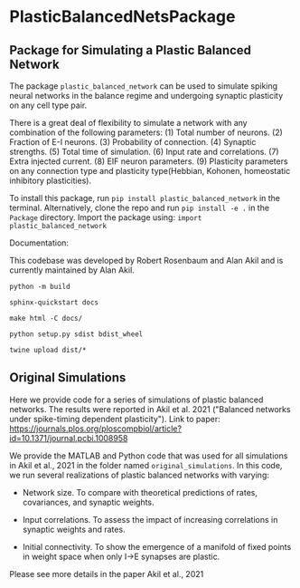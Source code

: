 # PlasticBalancedNetsPackage

## Package for Simulating a Plastic Balanced Network

The package `plastic_balanced_network` can be used to simulate spiking neural networks in the balance regime and undergoing synaptic plasticity on any cell type pair. 

There is a great deal of flexibility to simulate a network with any combination of the following parameters:
(1) Total number of neurons.
(2) Fraction of E-I neurons.
(3) Probability of connection.
(4) Synaptic strengths.
(5) Total time of simulation.
(6) Input rate and correlations.
(7) Extra injected current.
(8) EIF neuron parameters.
(9) Plasticity parameters on any connection type and plasticity type(Hebbian, Kohonen, homeostatic inhibitory plasticities).

To install this package, run `pip install plastic_balanced_network` in the terminal. 
Alternatively, clone the repo and run `pip install -e .` in the `Package` directory.
Import the package using: `import plastic_balanced_network`

Documentation: 

This codebase was developed by Robert Rosenbaum and Alan Akil and is currently maintained by Alan Akil. 

`python -m build`

`sphinx-quickstart docs`

`make html -C docs/`

`python setup.py sdist bdist_wheel`

`twine upload dist/*`

## Original Simulations
Here we provide code for a series of simulations of plastic balanced networks. The results were reported in Akil et al. 2021 ("Balanced networks under spike-timing dependent plasticity"). Link to paper: https://journals.plos.org/ploscompbiol/article?id=10.1371/journal.pcbi.1008958

We provide the MATLAB and Python code that was used for all simulations in Akil et al., 2021 in the folder named `original_simulations`.
In this code, we run several realizations of plastic balanced networks with varying: 

- Network size. To compare with theoretical predictions of rates, covariances, and synaptic weights.

- Input correlations. To assess the impact of increasing correlations in synaptic weights and rates.

- Initial connectivity. To show the emergence of a manifold of fixed points in weight space when only I->E synapses are plastic.

Please see more details in the paper Akil et al., 2021
